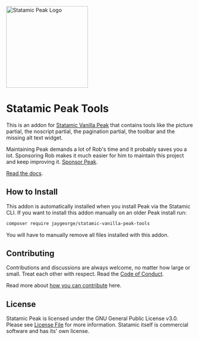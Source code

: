 <img class="margin-bottom: 1rem;" src="https://cdn.studio1902.nl/assets/statamic-peak/statamic-peak-logo.png?v=4" width="220" alt="Statamic Peak Logo" />

# Statamic Peak Tools

This is an addon for [Statamic Vanilla Peak](https://github.com/jaygeorge/statamic-vanilla-peak) that contains tools like the picture partial, the noscript partial, the pagination partial, the toolbar and the missing alt text widget.

Maintaining Peak demands a lot of Rob's time and it probably saves you a lot. Sponsoring Rob makes it much easier for him to maintain this project and keep improving it. [Sponsor Peak](https://github.com/sponsors/studio1902).

[Read the docs](https://peak.1902.studio).

## How to Install

This addon is automatically installed when you install Peak via the Statamic CLI. If you want to install this addon manually on an older Peak install run:

``` bash
composer require jaygeorge/statamic-vanilla-peak-tools
```

You will have to manually remove all files installed with this addon.

## Contributing

Contributions and discussions are always welcome, no matter how large or small. Treat each other with respect. Read the [Code of Conduct](https://github.com/studio1902/statamic-peak-commands/blob/main/.github/CODE_OF_CONDUCT.md).

Read more about [how you can contribute](https://peak.1902.studio/other/contributing.html) here.

## License

Statamic Peak is licensed under the GNU General Public License v3.0. Please see [License File](LICENSE.md) for more information. Statamic itself is commercial software and has its' own license.
